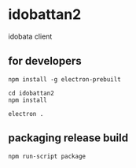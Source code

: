 # idobattan2
idobata client

## for developers
```
npm install -g electron-prebuilt

cd idobattan2
npm install 

electron .

```

## packaging release build
```
npm run-script package
```
